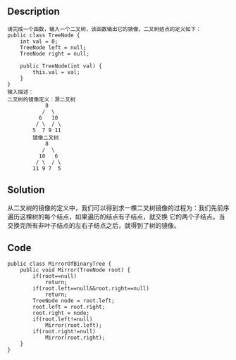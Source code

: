 ## Description
```
请完成一个函数，输入一个二叉树，该函数输出它的镜像，二叉树结点的定义如下：
public class TreeNode {
    int val = 0;
    TreeNode left = null;
    TreeNode right = null;

    public TreeNode(int val) {
        this.val = val;
    }
}
输入描述：
二叉树的镜像定义：源二叉树 
    	    8
    	   /  \
    	  6   10
    	 / \  / \
    	5  7 9 11
    	镜像二叉树
    	    8
    	   /  \
    	  10   6
    	 / \  / \
    	11 9 7  5
```
## Solution
从二叉树的镜像的定义中，我们可以得到求一棵二叉树镜像的过程为：我们先前序遍历这棵树的每个结点，如果遍历的结点有子结点，就交换
它的两个子结点。当交换完所有非叶子结点的左右子结点之后，就得到了树的镜像。
## Code
```
public class MirrorOfBinaryTree {
    public void Mirror(TreeNode root) {
        if(root==null)
            return;
        if(root.left==null&&root.right==null)
            return;
        TreeNode node = root.left;
        root.left = root.right;
        root.right = node;
        if(root.left!=null)
            Mirror(root.left);
        if(root.right!=null)
            Mirror(root.right);
    }
}
```
